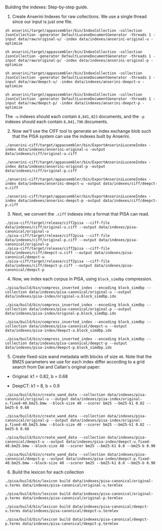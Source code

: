 Building the indexes: Step-by-step guide.

1. Create Anserini Indexes for raw collections. We use a single thread since
our input is just one file.

```
sh anserini/target/appassembler/bin/IndexCollection -collection JsonCollection -generator DefaultLuceneDocumentGenerator -threads 1 -input data/raw/original-u/ -index data/indexes/anserini-original-u -optimize

sh anserini/target/appassembler/bin/IndexCollection -collection JsonCollection -generator DefaultLuceneDocumentGenerator -threads 1 -input data/raw/original-p/ -index data/indexes/anserini-original-p -optimize

sh anserini/target/appassembler/bin/IndexCollection -collection JsonCollection -generator DefaultLuceneDocumentGenerator -threads 1 -input data/raw/deepct-u/ -index data/indexes/anserini-deepct-u -optimize

sh anserini/target/appassembler/bin/IndexCollection -collection JsonCollection -generator DefaultLuceneDocumentGenerator -threads 1 -input data/raw/deepct-p/ -index data/indexes/anserini-deepct-p -optimize

```

The `-u` indexes should each contain `8,841,823` documents, and the `-p` indexes should
each contain `8,841,796` documents.

2. Now we'll use the CIFF tool to generate an index exchange blob such that the
PISA system can use the indexes built by Anserini.

```
./anserini-ciff/target/appassembler/bin/ExportAnseriniLuceneIndex -index data/indexes/anserini-original-u -output data/indexes/ciff/original-u.ciff

./anserini-ciff/target/appassembler/bin/ExportAnseriniLuceneIndex -index data/indexes/anserini-original-p -output data/indexes/ciff/original-p.ciff

./anserini-ciff/target/appassembler/bin/ExportAnseriniLuceneIndex -index data/indexes/anserini-deepct-u -output data/indexes/ciff/deepct-u.ciff

./anserini-ciff/target/appassembler/bin/ExportAnseriniLuceneIndex -index data/indexes/anserini-deepct-p -output data/indexes/ciff/deepct-p.ciff
```

3. Next, we convert the `.ciff` indexes into a format that PISA can read.
```
./pisa-ciff/target/release/ciff2pisa --ciff-file data/indexes/ciff/original-u.ciff --output data/indexes/pisa-canonical/original-u
./pisa-ciff/target/release/ciff2pisa --ciff-file data/indexes/ciff/original-p.ciff --output data/indexes/pisa-canonical/original-p
./pisa-ciff/target/release/ciff2pisa --ciff-file data/indexes/ciff/deepct-u.ciff --output data/indexes/pisa-canonical/deepct-u
./pisa-ciff/target/release/ciff2pisa --ciff-file data/indexes/ciff/deepct-p.ciff --output data/indexes/pisa-canonical/deepct-p

```

4. Now, we index each corpus in PISA, using `block_simdbp` compression.

```
./pisa/build/bin/compress_inverted_index --encoding block_simdbp --collection data/indexes/pisa-canonical/original-u --output data/indexes/pisa-index/original-u.block_simdbp.idx

./pisa/build/bin/compress_inverted_index --encoding block_simdbp --collection data/indexes/pisa-canonical/original-p --output data/indexes/pisa-index/original-p.block_simdbp.idx

./pisa/build/bin/compress_inverted_index --encoding block_simdbp --collection data/indexes/pisa-canonical/deepct-u --output data/indexes/pisa-index/deepct-u.block_simdbp.idx

./pisa/build/bin/compress_inverted_index --encoding block_simdbp --collection data/indexes/pisa-canonical/deepct-p --output data/indexes/pisa-index/deepct-p.block_simdbp.idx

```

5. Create fixed-size wand metadata with blocks of size `40`. 
Note that the BM25 parameters we use for each index differ according to a grid search from Dai and Callan's original paper:

* Original: k1 = 0.82, b = 0.68

* DeepCT: k1 = 8, b = 0.9

```
./pisa/build/bin/create_wand_data --collection data/indexes/pisa-canonical/original-u --output data/indexes/pisa-index/original-u.fixed-40.bm25.bmw --block-size 40 --scorer bm25 --bm25-k1 0.82 --bm25-b 0.68

./pisa/build/bin/create_wand_data --collection data/indexes/pisa-canonical/original-p --output data/indexes/pisa-index/original-p.fixed-40.bm25.bmw --block-size 40 --scorer bm25 --bm25-k1 0.82 --bm25-b 0.68

./pisa/build/bin/create_wand_data --collection data/indexes/pisa-canonical/deepct-u --output data/indexes/pisa-index/deepct-u.fixed-40.bm25.bmw --block-size 40 --scorer bm25 --bm25-k1 8.0 --bm25-b 0.90

./pisa/build/bin/create_wand_data --collection data/indexes/pisa-canonical/deepct-p --output data/indexes/pisa-index/deepct-p.fixed-40.bm25.bmw --block-size 40 --scorer bm25 --bm25-k1 8.0 --bm25-b 0.90

```

6. Build the lexicon for each collection
```
./pisa/build/bin/lexicon build data/indexes/pisa-canonical/original-u.terms data/indexes/pisa-canonical/original-u.termlex

./pisa/build/bin/lexicon build data/indexes/pisa-canonical/original-p.terms data/indexes/pisa-canonical/original-p.termlex

./pisa/build/bin/lexicon build data/indexes/pisa-canonical/deepct-u.terms data/indexes/pisa-canonical/deepct-u.termlex

./pisa/build/bin/lexicon build data/indexes/pisa-canonical/deepct-p.terms data/indexes/pisa-canonical/deepct-p.termlex
```
